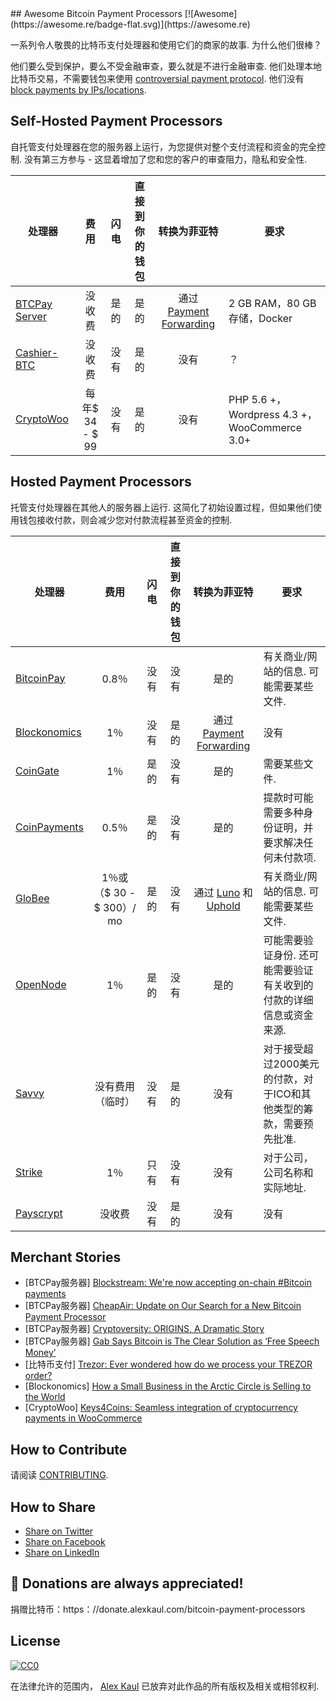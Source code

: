 <div class="github-widget" data-repo="alexk111/awesome-bitcoin-payment-processors"></div>
<script async src="https://pagead2.googlesyndication.com/pagead/js/adsbygoogle.js"></script><ins class="adsbygoogle" style="display:block" data-ad-client="ca-pub-6890694312814945" data-ad-slot="5473692530" data-ad-format="auto"  data-full-width-responsive="true"></ins><script>(adsbygoogle = window.adsbygoogle || []).push({});</script>
## Awesome Bitcoin Payment Processors [![Awesome](https://awesome.re/badge-flat.svg)](https://awesome.re)

 一系列令人敬畏的比特币支付处理器和使用它们的商家的故事.  为什么他们很棒？

他们要么受到保护，要么不受金融审查，要么就是不进行金融审查.
他们处理本地比特币交易，不需要钱包来使用 [controversial payment protocol](https://blog.samouraiwallet.com/post/169222582782/bitpay-qr-codes-are-no-longer-valid-important).
他们没有 [block payments by IPs/locations](https://twitter.com/alex_kaul/status/1090211252331208705).



## Self-Hosted Payment Processors

 自托管支付处理器在您的服务器上运行，为您提供对整个支付流程和资金的完全控制.  没有第三方参与 - 这显着增加了您和您的客户的审查阻力，隐私和安全性. 

 |  处理器|  费用|  闪电|  直接到你的钱包|  转换为菲亚特|  要求|
| --------- |:----:|:---------:|:-----------------------:|:------------------:| ------------ |
| [BTCPay Server](https://btcpayserver.org/)  |  没收费|  是的|  是的|  通过 [Payment Forwarding](https://www.blockonomics.co/views/payment_forwarding.html)  |  2 GB RAM，80 GB存储，Docker |
| [Cashier-BTC](https://github.com/Overtorment/Cashier-BTC)  |  没收费|  没有|  是的|  没有|  ？  |
| [CryptoWoo](https://www.cryptowoo.com/)  |  每年$ 34  -  $ 99 |  没有|  是的|  没有|  PHP 5.6 +，Wordpress 4.3 +，WooCommerce 3.0+ |

## Hosted Payment Processors

 托管支付处理器在其他人的服务器上运行.  这简化了初始设置过程，但如果他们使用钱包接收付款，则会减少您对付款流程甚至资金的控制.

 |  处理器|  费用|  闪电|  直接到你的钱包|  转换为菲亚特|  要求|
| --------- |:----:|:---------:|:-----------------------:|:------------------:| ------------ |
| [BitcoinPay](https://www.bitcoinpay.com/en/)  |  0.8％|  没有|  没有|  是的|  有关商业/网站的信息.  可能需要某些文件.  |
| [Blockonomics](https://www.blockonomics.co/merchants)  |  1％|  没有|  是的|  通过 [Payment Forwarding](https://www.blockonomics.co/views/payment_forwarding.html)  |  没有|
| [CoinGate](https://coingate.com/accept-bitcoin)  |  1％|  是的|  没有|  是的|  需要某些文件.  |
| [CoinPayments](https://www.coinpayments.net/)  |  0.5％|  是的|  没有|  是的|  提款时可能需要多种身份证明，并要求解决任何未付款项.  |
| [GloBee](https://globee.com/)  |  1％或（$ 30  -  $ 300）/ mo |  是的|  没有|  通过 [Luno](https://www.luno.com) 和 [Uphold](https://uphold.com/)  |  有关商业/网站的信息.  可能需要某些文件.  |
| [OpenNode](https://www.opennode.co/)  |  1％|  是的|  没有|  是的|  可能需要验证身份.  还可能需要验证有关收到的付款的详细信息或资金来源.  |
| [Savvy](https://www.savvy.io/)  |  没有费用（临时）|  没有|  是的|  没有|  对于接受超过2000美元的付款，对于ICO和其他类型的筹款，需要预先批准.  |
| [Strike](https://strike.acinq.co/)  |  1％|  只有|  没有|  没有|  对于公司，公司名称和实际地址.  |
| [Payscrypt](https://payscrypt.com/)  |  没收费|  没有|  是的|  没有|  没有|

## Merchant Stories

-  [BTCPay服务器] [Blockstream: We're now accepting on-chain #Bitcoin payments](https://www.facebook.com/1052484058287964)
-  [BTCPay服务器] [CheapAir: Update on Our Search for a New Bitcoin Payment Processor](https://www.cheapair.com/blog/update-on-our-search-for-a-new-bitcoin-payment-processor/)
-  [BTCPay服务器] [Cryptoversity: ORIGINS, A Dramatic Story](https://youtu.be/S0difABxO3g)
-  [BTCPay服务器] [Gab Says Bitcoin is The Clear Solution as ‘Free Speech Money’](https://bitcoinist.com/free-speech-money-gab-bitcoin/)
-  [比特币支付] [Trezor: Ever wondered how do we process your TREZOR order?](https://blog.trezor.io/trezor-shipping-process-delivery-dispatch-explained-order-logistics-58e45e25ee8)
-  [Blockonomics] [How a Small Business in the Arctic Circle is Selling to the World](https://hackernoon.com/how-a-small-business-in-the-arctic-circle-is-selling-to-the-world-8dbe8d7f9fc4)
-  [CryptoWoo] [Keys4Coins: Seamless integration of cryptocurrency payments in WooCommerce](https://www.keys4coins.com/cryptowoo-testimonial/)

## How to Contribute

请阅读 [CONTRIBUTING](https://github.com/alexk111/awesome-bitcoin-payment-processors/blob/master/CONTRIBUTING.md).

## How to Share

- [Share on Twitter](https://twitter.com/home?status=List%20of%20awesome%20bitcoin%20payment%20processors.%20https%3A%2F%2Fgithub.com%2Falexk111%2Fawesome-bitcoin-payment-processors%20%23bitcoin)
- [Share on Facebook](https://www.facebook.com/sharer/sharer.php?u=https%3A//github.com/alexk111/awesome-bitcoin-payment-processors)
- [Share on LinkedIn](https://www.linkedin.com/shareArticle?mini=true&url=https%3A//github.com/alexk111/awesome-bitcoin-payment-processors&title=List%20of%20awesome%20bitcoin%20payment%20processors&summary=&source=)

## 💝 Donations are always appreciated!

捐赠比特币：https：//donate.alexkaul.com/bitcoin-payment-processors

## License

[![CC0](http://mirrors.creativecommons.org/presskit/buttons/88x31/svg/cc-zero.svg)](https://creativecommons.org/publicdomain/zero/1.0/)

在法律允许的范围内， [Alex Kaul](https://github.com/alexk111) 已放弃对此作品的所有版权及相关或相邻权利.
